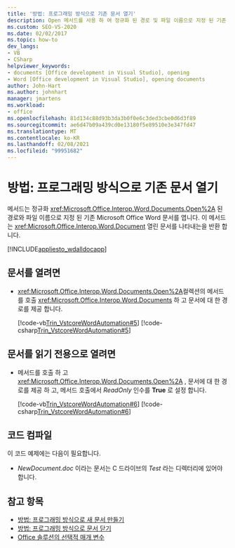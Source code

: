 ```yaml
---
title: '방법: 프로그래밍 방식으로 기존 문서 열기'
description: Open 메서드를 사용 하 여 정규화 된 경로 및 파일 이름으로 지정 된 기존 Microsoft Word 문서를 여는 방법에 대해 알아봅니다.
ms.custom: SEO-VS-2020
ms.date: 02/02/2017
ms.topic: how-to
dev_langs:
- VB
- CSharp
helpviewer_keywords:
- documents [Office development in Visual Studio], opening
- Word [Office development in Visual Studio], opening documents
author: John-Hart
ms.author: johnhart
manager: jmartens
ms.workload:
- office
ms.openlocfilehash: 81d134c88d93b3da3b0f0e6c3ded3cbe0d6d3f89
ms.sourcegitcommit: ae6d47b09a439cd0e13180f5e89510e3e347fd47
ms.translationtype: MT
ms.contentlocale: ko-KR
ms.lasthandoff: 02/08/2021
ms.locfileid: "99951682"
---
```

# <a name="how-to-programmatically-open-existing-documents"></a>방법: 프로그래밍 방식으로 기존 문서 열기
  메서드는 정규화 <xref:Microsoft.Office.Interop.Word.Documents.Open%2A> 된 경로와 파일 이름으로 지정 된 기존 Microsoft Office Word 문서를 엽니다. 이 메서드는 <xref:Microsoft.Office.Interop.Word.Document> 열린 문서를 나타내는을 반환 합니다.

 [!INCLUDE[appliesto_wdalldocapp](../vsto/includes/appliesto-wdalldocapp-md.md)]

## <a name="to-open-a-document"></a>문서를 열려면

- <xref:Microsoft.Office.Interop.Word.Documents.Open%2A>컬렉션의 메서드를 호출 <xref:Microsoft.Office.Interop.Word.Documents> 하 고 문서에 대 한 경로를 제공 합니다.

     [!code-vb[Trin_VstcoreWordAutomation#5](../vsto/codesnippet/VisualBasic/Trin_VstcoreWordAutomationVB/ThisDocument.vb#5)]
     [!code-csharp[Trin_VstcoreWordAutomation#5](../vsto/codesnippet/CSharp/Trin_VstcoreWordAutomationCS/ThisDocument.cs#5)]

## <a name="to-open-a-document-as-read-only"></a>문서를 읽기 전용으로 열려면

- 메서드를 호출 하 고 <xref:Microsoft.Office.Interop.Word.Documents.Open%2A> , 문서에 대 한 경로를 제공 하 고, 메서드 호출에서 *ReadOnly* 인수를 **True** 로 설정 합니다.

     [!code-vb[Trin_VstcoreWordAutomation#6](../vsto/codesnippet/VisualBasic/Trin_VstcoreWordAutomationVB/ThisDocument.vb#6)]
     [!code-csharp[Trin_VstcoreWordAutomation#6](../vsto/codesnippet/CSharp/Trin_VstcoreWordAutomationCS/ThisDocument.cs#6)]

## <a name="compile-the-code"></a>코드 컴파일
 이 코드 예제에는 다음이 필요합니다.

- *NewDocument.doc* 이라는 문서는 C 드라이브의 *Test* 라는 디렉터리에 있어야 합니다.

## <a name="see-also"></a>참고 항목
- [방법: 프로그래밍 방식으로 새 문서 만들기](../vsto/how-to-programmatically-create-new-documents.md)
- [방법: 프로그래밍 방식으로 문서 닫기](../vsto/how-to-programmatically-close-documents.md)
- [Office 솔루션의 선택적 매개 변수](../vsto/optional-parameters-in-office-solutions.md)
